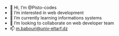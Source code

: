 - 👋 Hi, I’m @Pisto-codes
- 👀 I’m interested in web development 
- 🌱 I’m currently learning informations systems 
- 💞️ I’m looking to collaborate on web developer team 
- 📫 m.babouri@univ-eltarf.dz

<!---
Pisto-codes/Pisto-codes is a ✨ special ✨ repository because its `README.md` (this file) appears on your GitHub profile.
You can click the Preview link to take a look at your changes.
--->
